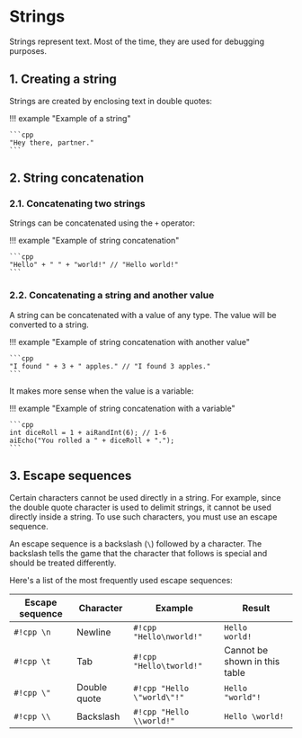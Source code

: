 # Strings

Strings represent text. Most of the time, they are used for debugging purposes.

## 1. Creating a string

Strings are created by enclosing text in double quotes:

!!! example "Example of a string"

    ```cpp
    "Hey there, partner."
    ```

## 2. String concatenation

### 2.1. Concatenating two strings

Strings can be concatenated using the `+` operator:

!!! example "Example of string concatenation"

    ```cpp
    "Hello" + " " + "world!" // "Hello world!"
    ```

### 2.2. Concatenating a string and another value

A string can be concatenated with a value of any type. The value will be
converted to a string.

!!! example "Example of string concatenation with another value"

    ```cpp
    "I found " + 3 + " apples." // "I found 3 apples."
    ```

It makes more sense when the value is a variable:

!!! example "Example of string concatenation with a variable"

    ```cpp
    int diceRoll = 1 + aiRandInt(6); // 1-6
    aiEcho("You rolled a " + diceRoll + ".");
    ```

## 3. Escape sequences

Certain characters cannot be used directly in a string. For example, since the
double quote character is used to delimit strings, it cannot be used directly
inside a string. To use such characters, you must use an escape sequence.

An escape sequence is a backslash (`\`) followed by a character. The backslash
tells the game that the character that follows is special and should be treated
differently.

Here's a list of the most frequently used escape sequences:

| Escape sequence | Character    | Example              | Result                        |
| --------------- | ------------ | -------------------- | ----------------------------- |
| `#!cpp \n`      | Newline      | `#!cpp "Hello\nworld!"`    | `Hello`<br>`world!`           |
| `#!cpp \t`      | Tab          | `#!cpp "Hello\tworld!"`    | Cannot be shown in this table |
| `#!cpp \"`      | Double quote | `#!cpp "Hello \"world\"!"` | `Hello "world"!`              |
| `#!cpp \\`      | Backslash    | `#!cpp "Hello \\world!"`   | `Hello \world!`               |
